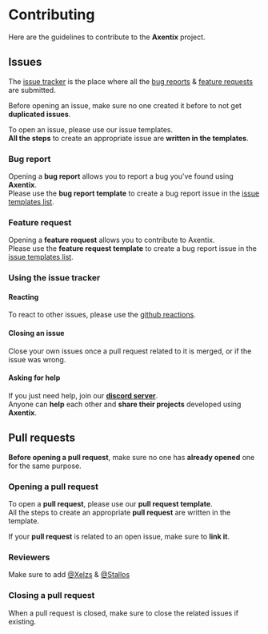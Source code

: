 # Contributing

Here are the guidelines to contribute to the **Axentix** project.

## Issues

The [issue tracker](https://github.com/axentix/axentix/issues) is the place where all the [bug reports](#bug-report) & [feature requests](#feature-request) are submitted.

Before opening an issue, make sure no one created it before to not get **duplicated issues**.

To open an issue, please use our issue templates.  
**All the steps** to create an appropriate issue are **written in the templates**.

### Bug report

Opening a **bug report** allows you to report a bug you've found using **Axentix**.  
Please use the **bug report template** to create a bug report issue in the [issue templates list](https://github.com/axentix/axentix/issues/new/choose).

### Feature request

Opening a **feature request** allows you to contribute to Axentix.  
Please use the **feature request template** to create a bug report issue in the [issue templates list](https://github.com/axentix/axentix/issues/new/choose).

### Using the issue tracker 

#### Reacting

To react to other issues, please use the [github reactions](https://github.blog/2016-03-10-add-reactions-to-pull-requests-issues-and-comments/).

#### Closing an issue

Close your own issues once a pull request related to it is merged, or if the issue was wrong.

#### Asking for help

If you just need help, join our **[discord server](https://discord.useaxentix.com/)**.  
Anyone can **help** each other and **share their projects** developed using **Axentix**.

## Pull requests

**Before opening a pull request**, make sure no one has **already opened** one for the same purpose.

### Opening a pull request

To open a **pull request**, please use our **pull request template**.  
All the steps to create an appropriate **pull request** are written in the template.

If your **pull request** is related to an open issue, make sure to **link it**.

### Reviewers

Make sure to add [@Xelzs](https://github.com/Xelzs) & [@Stallos](https://github.com/Stallos11)

### Closing a pull request

When a pull request is closed, make sure to close the related issues if existing.
